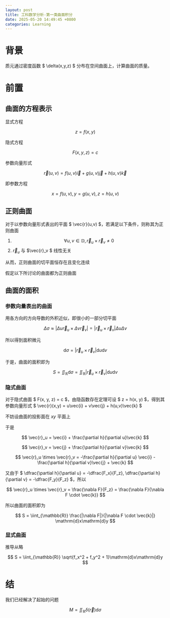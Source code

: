 ```yaml
---
layout: post
title: 工科数学分析-第一类曲面积分
date: 2025-05-20 14:49:45 +0800
categories: Learning
---
```

# 背景

质元通过密度函数 $ \delta(x,y,z) $ 分布在空间曲面上，计算曲面的质量。

# 前置

## 曲面的方程表示

显式方程

$$ z = f(x,y) $$

隐式方程

$$ F(x,y,z)=c $$

参数向量形式

$$ \vec{r}(u,v) = f(u,v)\vec{i} + g(u,v)\vec{j} + h(u,v)\vec{k} $$

即参数方程

$$ x = f(u, v), y = g(u,v), z = h(u,v) $$

## 正则曲面

对于以参数向量形式表出的平面  $ \vec{r}(u,v) $，若满足以下条件，则称其为正则曲面

1. $$ \forall u, v \in \mathbb{D}, \vec{r}_u \times \vec{r}_v \neq 0 $$
2. $\vec{r}_u$ 与 $\vec{r}_v $ 线性无关

从而，正则曲面的切平面恒存在且变化连续

假定以下所讨论的曲面都为正则曲面

## 曲面的面积

### 参数向量表出的曲面

用各方向的方向导数的外积近似，即很小的一部分切平面

$$ \Delta \sigma \approx |\Delta u\vec{r}_u \times \Delta v\vec{r}_v| = |\vec{r}_u \times \vec{r}_v|\Delta u \Delta v $$

所以得到面积微元

$$ \mathrm{d}\sigma = |\vec{r}_u \times \vec{r}_v|\mathrm{d}u\mathrm{d}v $$

于是，曲面的面积即为

$$ S = \iint_{\mathbb{R}} \mathrm{d}\sigma = \iint_{\mathbb{R}} |\vec{r}_u \times \vec{r}_v|\mathrm{d}u\mathrm{d}v $$

### 隐式曲面

对于隐式曲面 $ F(x, y, z) = c $，由隐函数存在定理可设 $ z = h(x, y) $，得到其参数向量形式 $ \vec{r}(x,y) = u\vec{i} + v\vec{j} + h(u,v)\vec{k} $

不妨设曲面的投影面在 $xy$ 平面上

于是 

$$ \vec{r}_u = \vec{i} + \frac{\partial h}{\partial u}\vec{k} $$

$$ \vec{r}_v = \vec{j} + \frac{\partial h}{\partial v}\vec{k} $$

$$ \vec{r}_u \times \vec{r}_v = -\frac{\partial h}{\partial u} \vec{i} - \frac{\partial h}{\partial v}\vec{j} + \vec{k} $$

又由于 $ \dfrac{\partial h}{\partial u} = -\dfrac{F_x}{F_z}, \dfrac{\partial h}{\partial v} = -\dfrac{F_y}{F_z} $，所以

$$ \vec{r}_u \times \vec{r}_v = \frac{\nabla F}{F_z} = \frac{\nabla F}{\nabla F \cdot \vec{k}} $$

所以曲面的面积即为

$$ S = \iint_{\mathbb{R}} \frac{|\nabla F|}{|\nabla F \cdot \vec{k}|} \mathrm{d}x\mathrm{d}y $$

### 显式曲面

推导从略

$$ S = \iint_{\mathbb{R}} \sqrt{f_x^2 + f_y^2 + 1}\mathrm{d}x\mathrm{d}y $$

# 结

我们已经解决了起始的问题

$$ M = \iint_{\mathbb{R}} \delta(\vec{r}) \mathrm{d}\sigma $$